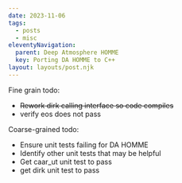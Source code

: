 ```yaml
---
date: 2023-11-06
tags:
  - posts
  - misc
eleventyNavigation:
  parent: Deep Atmosphere HOMME
  key: Porting DA HOMME to C++
layout: layouts/post.njk
---
```


Fine grain todo:
* ~~Rework dirk calling interface so code compiles~~
* verify eos does not pass

Coarse-grained todo:
* Ensure unit tests failing for DA HOMME
* Identify other unit tests that may be helpful
* Get caar_ut unit test to pass
* get dirk unit test to pass





